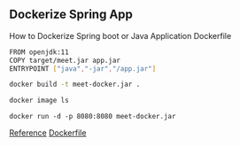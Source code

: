 ## Dockerize Spring App
How to Dockerize Spring boot or Java Application
Dockerfile
```bash
FROM openjdk:11
COPY target/meet.jar app.jar
ENTRYPOINT ["java","-jar","/app.jar"]
```
```bash
docker build -t meet-docker.jar .
```
```bash
docker image ls
```
```
docker run -d -p 8080:8080 meet-docker.jar
```
<a href="https://www.baeldung.com/java-dockerize-app">Reference</a>
<a href="/repository/screenshots/">Dockerfile</a>
